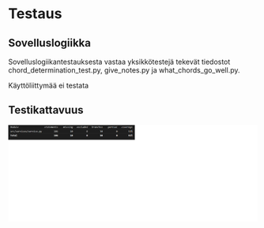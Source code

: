 # Testaus

## Sovelluslogiikka
Sovelluslogiikantestauksesta vastaa yksikkötestejä tekevät tiedostot chord_determination_test.py, give_notes.py ja what_chords_go_well.py.

Käyttöliittymää ei testata

## Testikattavuus
![Testikattavuus](/dokumentaatio/kuvat/testi.png)
